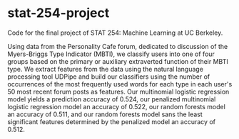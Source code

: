 # stat-254-project
Code for the final project of STAT 254: Machine Learning at UC Berkeley.

Using data from the Personality Cafe forum, dedicated to discussion of the Myers-Briggs Type Indicator (MBTI), we classify users into one of four groups based on the primary or auxiliary extraverted function of their MBTI type. We extract features from the data using the natural language processing tool UDPipe and build our classifiers using the number of occurrences of the most frequently used words for each type in each user's 50 most recent forum posts as features. Our multinomial logistic regression model yields a prediction accuracy of 0.524, our penalized multinomial logistic regression model an accuracy of 0.522, our random forests model an accuracy of 0.511, and our random forests model sans the least significant features determined by the penalized model an accuracy of 0.512.
